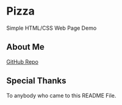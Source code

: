 # Pizza
Simple HTML/CSS Web Page Demo
## About Me
[GitHub Repo](https://github.com/Nathan-Smith-WebDev)
## Special Thanks 
To anybody who came to this README File. 
